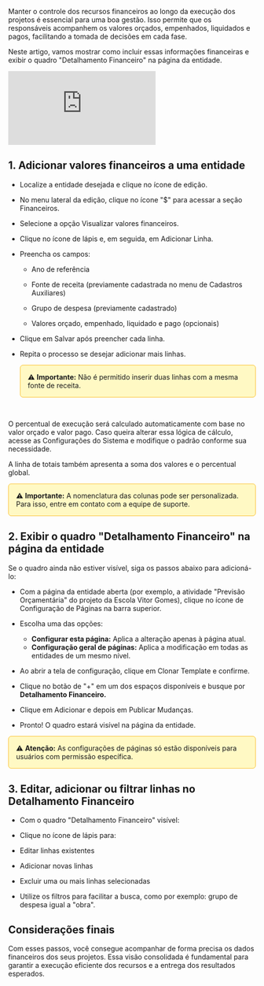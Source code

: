 
Manter o controle dos recursos financeiros ao longo da execução dos projetos é essencial para uma boa gestão. Isso permite que os responsáveis acompanhem os valores orçados, empenhados, liquidados e pagos, facilitando a tomada de decisões em cada fase.

Neste artigo, vamos mostrar como incluir essas informações financeiras e exibir o quadro "Detalhamento Financeiro" na página da entidade.


<div class="video-container">
  <iframe
    src="https://player.vimeo.com/video/1121191113"
    title="Tutoria Vimeo"
    frameborder="0"
    allow="autoplay; fullscreen; picture-in-picture"
    allowfullscreen>
  </iframe>
</div>

## 1. Adicionar valores financeiros a uma entidade

- Localize a entidade desejada e clique no ícone de edição.

- No menu lateral da edição, clique no ícone "$" para acessar a seção Financeiros.

- Selecione a opção Visualizar valores financeiros.

- Clique no ícone de lápis e, em seguida, em Adicionar Linha.

- Preencha os campos:

  - Ano de referência

  - Fonte de receita (previamente cadastrada no menu de Cadastros Auxiliares)

  - Grupo de despesa (previamente cadastrado)

  - Valores orçado, empenhado, liquidado e pago (opcionais)

- Clique em Salvar após preencher cada linha.

- Repita o processo se desejar adicionar mais linhas.

  <div style="background-color:#FFF9C4; padding:15px; border-radius:6px; border:1px solid #FBC02D;">
  ⚠️ <strong>Importante:</strong> Não é permitido inserir duas linhas com a mesma fonte de receita. </div>
   

O percentual de execução será calculado automaticamente com base no valor orçado e valor pago. Caso queira alterar essa lógica de cálculo, acesse as Configurações do Sistema e modifique o padrão conforme sua necessidade.

A linha de totais também apresenta a soma dos valores e o percentual global.

  <div style="background-color:#FFF9C4; padding:15px; border-radius:6px; border:1px solid #FBC02D;">
  ⚠️ <strong>Importante:</strong> A nomenclatura das colunas pode ser personalizada. Para isso, entre em contato com a equipe de suporte.</div>
  

## 2. Exibir o quadro "Detalhamento Financeiro" na página da entidade

Se o quadro ainda não estiver visível, siga os passos abaixo para adicioná-lo:

-  Com a página da entidade aberta (por exemplo, a atividade "Previsão Orçamentária" do projeto da Escola Vitor Gomes), clique no ícone de Configuração de Páginas na barra superior.
   
-  Escolha uma das opções:
   - **Configurar esta página:** Aplica a alteração apenas à página atual.
   - **Configuração geral de páginas:**  Aplica a modificação em todas as entidades de um mesmo nível.
  
-  Ao abrir a tela de configuração, clique em Clonar Template e confirme.

-  Clique no botão de "+" em um dos espaços disponíveis e busque por **Detalhamento Financeiro.**

-  Clique em Adicionar e depois em Publicar Mudanças.

-  Pronto! O quadro estará visível na página da entidade.

<div style="background-color:#FFF9C4; padding:15px; border-radius:6px; border:1px solid #FBC02D;">
  ⚠️ <strong>Atenção:</strong> As configurações de páginas só estão disponíveis para usuários com permissão específica. </div>


## 3. Editar, adicionar ou filtrar linhas no Detalhamento Financeiro

 - Com o quadro "Detalhamento Financeiro" visível:

 - Clique no ícone de lápis para:

 - Editar linhas existentes

 - Adicionar novas linhas

 - Excluir uma ou mais linhas selecionadas

- Utilize os filtros para facilitar a busca, como por exemplo: grupo de despesa igual a "obra".

## Considerações finais

Com esses passos, você consegue acompanhar de forma precisa os dados financeiros dos seus projetos. Essa visão consolidada é fundamental para garantir a execução eficiente dos recursos e a entrega dos resultados esperados.
